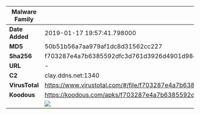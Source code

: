 | Malware Family | SpyNote                                                      |
| -------------- | ------------------------------------------------------------ |
| **Date Added** | 2019-01-17 19:57:41.798000                                                   |
| **MD5**        | 50b51b56a7aa979af1dc8d31562cc227                             |
| **Sha256**     | f703287e4a7b6385592dfc3d761d3926d4901d98411b61e50ff6b83e90d6ac10 |
| **URL**        | -                                                            |
| **C2**         | clay.ddns.net:1340 |
| **VirusTotal** | https://www.virustotal.com/#/file/f703287e4a7b6385592dfc3d761d3926d4901d98411b61e50ff6b83e90d6ac10/detection |
| **Koodous**    | https://koodous.com/apks/f703287e4a7b6385592dfc3d761d3926d4901d98411b61e50ff6b83e90d6ac10 |
|                | ![](../assets/f703287e4a7b6385592dfc3d761d3926d4901d98411b61e50ff6b83e90d6ac10.png) |